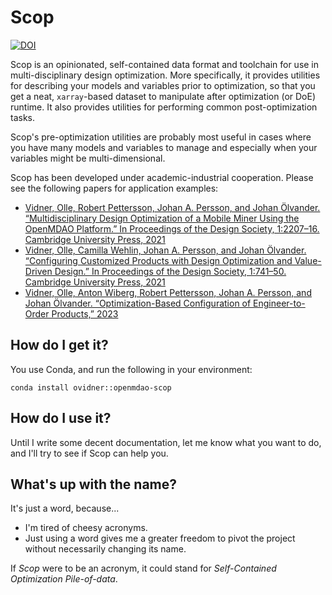 # Scop

[![DOI](https://zenodo.org/badge/DOI/10/gpqm.svg)](https://doi.org/gpqm)

Scop is an opinionated, self-contained data format and toolchain for use in multi-disciplinary design optimization. More specifically, it provides utilities for describing your models and variables prior to optimization, so that you get a neat, `xarray`-based dataset to manipulate after optimization (or DoE) runtime. It also provides utilities for performing common post-optimization tasks.

Scop's pre-optimization utilities are probably most useful in cases where you have many models and variables to manage and especially when your variables might be multi-dimensional.

Scop has been developed under academic-industrial cooperation. Please see the following papers for application examples:

* [Vidner, Olle, Robert Pettersson, Johan A. Persson, and Johan Ölvander. “Multidisciplinary Design Optimization of a Mobile Miner Using the OpenMDAO Platform.” In Proceedings of the Design Society, 1:2207–16. Cambridge University Press, 2021](https://doi.org/10/grrp)
* [Vidner, Olle, Camilla Wehlin, Johan A. Persson, and Johan Ölvander. “Configuring Customized Products with Design Optimization and Value-Driven Design.” In Proceedings of the Design Society, 1:741–50. Cambridge University Press, 2021](https://doi.org/10/grrm)
* [Vidner, Olle, Anton Wiberg, Robert Pettersson, Johan A. Persson, and Johan Ölvander. “Optimization-Based Configuration of Engineer-to-Order Products,” 2023](https://doi.org/10.5281/zenodo.7915357)

## How do I get it?

You use Conda, and run the following in your environment:

    conda install ovidner::openmdao-scop

## How do I use it?

Until I write some decent documentation, let me know what you want to do, and I'll try to see if Scop can help you.

## What's up with the name?

It's just a word, because...

* I'm tired of cheesy acronyms.
* Just using a word gives me a greater freedom to pivot the project without necessarily changing its name.

If *Scop* were to be an acronym, it could stand for *Self-Contained Optimization Pile-of-data*.
